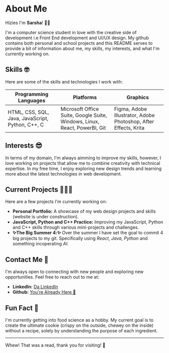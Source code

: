 # About Me

Hizies I'm **Sarsha**! 🤩🌸

I'm a computer science student in love with the creative side of development i.e Front End development and UI/UX design. 
My github contains both personal and school projects and this README serves to provide a bit of information about me, my skills, my interests, and what I'm currently working on.

## Skills 🤓
Here are some of the skills and technologies I work with:

| **Programming Languages**              | **Platforms**                                         | **Graphics**                                            |
|----------------------------------------|-------------------------------------------------------|---------------------------------------------------------|
| HTML, CSS, SQL, Java, JavaScript, Python, C++, C | Microsoft Office Suite, Google Suite, Windows, Linux, React, PowerBI, Git | Figma, Adobe Illustrator, Adobe Photoshop, After Effects, Krita | 


## Interests 😎
In terms of my domain, I'm always aimming to improve my skills, however, I love working on projects that allow me to combine creativity with technical expertise. In my free time, I enjoy exploring new design trends and learning more about the latest technologies in web development.

## Current Projects 👩🏾‍💻
Here are a few projects I'm currently working on:

- **Personal Portfolio:** A showcase of my web design projects and skills (website is under construction).
- **JavaScript, Python and C++ Practice:** Improving my JavaScript, Python and C++ skills through various mini-projects and challenges.
- **✨The Big Summer 4️:✨** Over the summer I have set the goal to commit 4 big projects to my git. Specifically using _React_, _Java_, _Python_ and something incoperating _AI_.

## Contact Me 📱
I'm always open to connecting with new people and exploring new opportunities. Feel free to reach out to me at:

- **LinkedIn:** [Da LinkedIn](www.linkedin.com/in/sarsha)
- **Github:** [You're Already Here 🤩](https://github.com/SarshaNewton)

## Fun Fact 🍪
I'm currently getting into food science as a hobby. My current goal is to create the ultimate cookie (crispy on the outside, chewey on the inside) without a recipe, solely by understanding the purpose of each ingredient.

---

Whew! That was a read, thank you for visiting! 🥹
